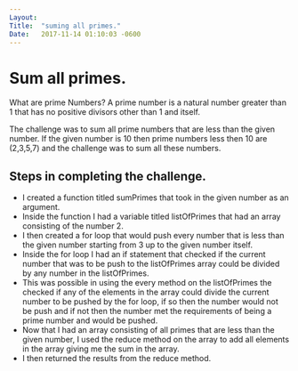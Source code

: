 ```yaml
---
Layout:	
Title:	"suming all primes."
Date:	2017-11-14 01:10:03 -0600
---
```


# Sum all primes.
What are prime Numbers?
A prime number is a natural number greater than 1 that has no positive divisors other than 1 and itself.

The challenge was to sum all prime numbers that are less than the given number.
If the given number is 10 then prime numbers less then 10 are (2,3,5,7) and the challenge was to sum all these numbers.

## Steps in completing the challenge.
 - I created a function titled sumPrimes that took in the given number as an argument.
 - Inside the function I had a variable titled listOfPrimes that had an array consisting of the number 2.
 - I then created a for loop that would push every number that is less than the given number starting from 3 up to the given number itself.
 - Inside the for loop I had an if statement that checked if the current number that was to be push to the listOfPrimes array could be divided by any number in the listOfPrimes.
 - This was possible in using the every method on the listOfPrimes the checked if any of the elements in the array could divide the current number to be pushed by the for loop, if so then the number would not be push and if not then the number met the requirements of being a prime number and would be pushed.
 - Now that I had an array consisting of all primes that are less than the given number, I used the reduce method on the array to add all elements in the array giving me the sum in the array.
 - I then returned the results from the reduce method.